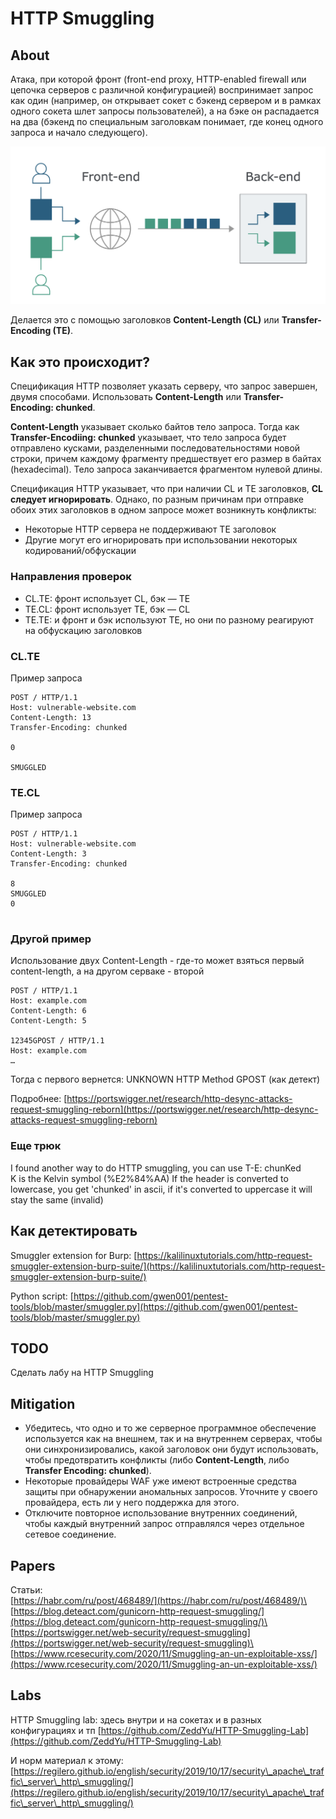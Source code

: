 # HTTP Smuggling

## About

Атака, при которой фронт (front-end proxy, HTTP-enabled firewall или цепочка серверов с различной конфигурацией) воспринимает запрос как один (например, он открывает сокет с бэкенд сервером и в рамках одного сокета шлет запросы пользователей), а на бэке он распадается на два (бэкенд по специальным заголовкам понимает, где конец одного запроса и начало следующего).

![](../../.gitbook/assets/изображение.png)

Делается это с помощью заголовков **Content-Length (CL)** или **Transfer-Encoding (TE)**.

## Как это происходит?

Спецификация HTTP позволяет указать серверу, что запрос завершен, двумя способами. Использовать **Content-Length** или **Transfer-Encoding: chunked**.

**Content-Length** указывает сколько байтов тело запроса. Тогда как **Transfer-Encodiing: chunked** указывает, что тело запроса будет отправлено кусками, разделенными последовательностями новой строки, причем каждому фрагменту предшествует его размер в байтах (hexadecimal). Тело запроса заканчивается фрагментом нулевой длины.

Спецификация HTTP указывает, что при наличии CL и TE заголовков, **CL следует игнорировать**. Однако, по разным причинам при отправке обоих этих заголовков в одном запросе может возникнуть конфликты:

* Некоторые HTTP сервера не поддерживают TE заголовок
* Другие могут его игнорировать при использовании некоторых кодирований/обфускации

### Направления проверок

* CL.TE: фронт использует CL, бэк — TE
* TE.CL: фронт использует TE, бэк — CL
* TE.TE: и фронт и бэк используют TE, но они по разному реагируют на обфускацию заголовков

### CL.TE

Пример запроса

```
POST / HTTP/1.1
Host: vulnerable-website.com
Content-Length: 13
Transfer-Encoding: chunked

0

SMUGGLED
```

### TE.CL

Пример запроса

```
POST / HTTP/1.1
Host: vulnerable-website.com
Content-Length: 3
Transfer-Encoding: chunked

8
SMUGGLED
0


```

### Другой пример

Использование двух Content-Length - где-то может взяться первый content-length, а на другом серваке - второй

```
POST / HTTP/1.1
Host: example.com
Content-Length: 6
Content-Length: 5

12345GPOST / HTTP/1.1
Host: example.com
…
```

Тогда с первого вернется: UNKNOWN HTTP Method GPOST (как детект)

Подробнее: [https://portswigger.net/research/http-desync-attacks-request-smuggling-reborn](https://portswigger.net/research/http-desync-attacks-request-smuggling-reborn)

### Еще трюк

I found another way to do HTTP smuggling, you can use T-E: chunKed\
K is the Kelvin symbol (%E2%84%AA) If the header is converted to lowercase, you get 'chunked' in ascii, if it's converted to uppercase it will stay the same (invalid)

## Как детектировать

Smuggler extension for Burp: [https://kalilinuxtutorials.com/http-request-smuggler-extension-burp-suite/](https://kalilinuxtutorials.com/http-request-smuggler-extension-burp-suite/)

Python script: [https://github.com/gwen001/pentest-tools/blob/master/smuggler.py](https://github.com/gwen001/pentest-tools/blob/master/smuggler.py)

## TODO

Сделать лабу на HTTP Smuggling

## Mitigation

* Убедитесь, что одно и то же серверное программное обеспечение используется как на внешнем, так и на внутреннем серверах, чтобы они синхронизировались, какой заголовок они будут использовать, чтобы предотвратить конфликты (либо **Content-Length**, либо **Transfer Encoding: chunked**).&#x20;
* Некоторые провайдеры WAF уже имеют встроенные средства защиты при обнаружении аномальных запросов. Уточните у своего провайдера, есть ли у него поддержка для этого.&#x20;
* Отключите повторное использование внутренних соединений, чтобы каждый внутренний запрос отправлялся через отдельное сетевое соединение.

## Papers

Статьи: \
[https://habr.com/ru/post/468489/](https://habr.com/ru/post/468489/)\
[https://blog.deteact.com/gunicorn-http-request-smuggling/](https://blog.deteact.com/gunicorn-http-request-smuggling/)\
[https://portswigger.net/web-security/request-smuggling](https://portswigger.net/web-security/request-smuggling)\
[https://www.rcesecurity.com/2020/11/Smuggling-an-un-exploitable-xss/](https://www.rcesecurity.com/2020/11/Smuggling-an-un-exploitable-xss/)

## Labs

HTTP Smuggling lab: здесь внутри и на сокетах и в разных конфигурациях и тп [https://github.com/ZeddYu/HTTP-Smuggling-Lab](https://github.com/ZeddYu/HTTP-Smuggling-Lab)

И норм материал к этому: [https://regilero.github.io/english/security/2019/10/17/security\_apache\_traffic\_server\_http\_smuggling/](https://regilero.github.io/english/security/2019/10/17/security\_apache\_traffic\_server\_http\_smuggling/)


